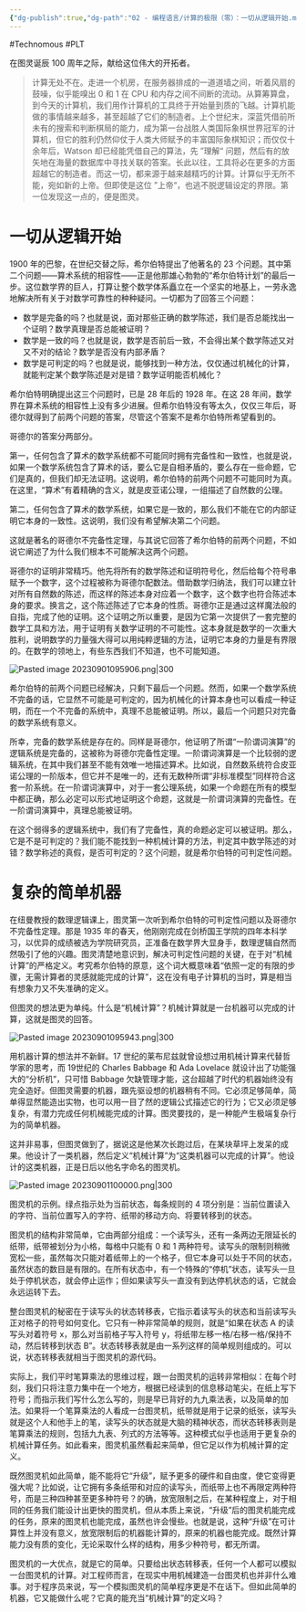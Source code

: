 ```yaml
---
{"dg-publish":true,"dg-path":"02 - 编程语言/计算的极限（零）：一切从逻辑开始.md","permalink":"/02 - 编程语言/计算的极限（零）：一切从逻辑开始/","created":"2023-10-09T15:01:17.000+08:00","updated":"2024-12-31T10:06:35.000+08:00"}
---
```


#Technomous #PLT

在图灵诞辰 100 周年之际，献给这位伟大的开拓者。

> 计算无处不在。走进一个机房，在服务器排成的一道道墙之间，听着风扇的鼓噪，似乎能嗅出 0 和 1 在 CPU 和内存之间不间断的流动。从算筹算盘，到今天的计算机，我们用作计算机的工具终于开始量到质的飞越。计算机能做的事情越来越多，甚至超越了它们的制造者。上个世纪末，深蓝凭借前所未有的搜索和判断棋局的能力，成为第一台战胜人类国际象棋世界冠军的计算机，但它的胜利仍然仰仗于人类大师赋予的丰富国际象棋知识；而仅仅十余年后，Watson 却已经能凭借自己的算法，先 ”理解“ 问题，然后有的放矢地在海量的数据库中寻找关联的答案。长此以往，工具将必在更多的方面超越它的制造者。而这一切，都来源于越来越精巧的计算。计算似乎无所不能，宛如新的上帝。但即使是这位 ”上帝“，也逃不脱逻辑设定的界限。第一位发现这一点的，便是图灵。

# 一切从逻辑开始

1900 年的巴黎，在世纪交替之际，希尔伯特提出了他著名的 23 个问题。其中第二个问题——算术系统的相容性——正是他那雄心勃勃的“希尔伯特计划”的最后一步。这位数学界的巨人，打算让整个数学体系矗立在一个坚实的地基上，一劳永逸地解决所有关于对数学可靠性的种种疑问。一切都为了回答三个问题：

- 数学是完备的吗？也就是说，面对那些正确的数学陈述，我们是否总能找出一个证明？数学真理是否总能被证明？
- 数学是一致的吗？也就是说，数学是否前后一致，不会得出某个数学陈述又对又不对的结论？数学是否没有内部矛盾？
- 数学是可判定的吗？也就是说，能够找到一种方法，仅仅通过机械化的计算，就能判定某个数学陈述是对是错？数学证明能否机械化？

希尔伯特明确提出这三个问题时，已是 28 年后的 1928 年。在这 28 年间，数学界在算术系统的相容性上没有多少进展。但希尔伯特没有等太久，仅仅三年后，哥德尔就得到了前两个问题的答案，尽管这个答案不是希尔伯特所希望看到的。

哥德尔的答案分两部分。

第一，任何包含了算术的数学系统都不可能同时拥有完备性和一致性，也就是说，如果一个数学系统包含了算术的话，要么它是自相矛盾的，要么存在一些命题，它们是真的，但我们却无法证明。这说明，希尔伯特的前两个问题不可能同时为真。在这里，“算术”有着精确的含义，就是皮亚诺公理，一组描述了自然数的公理。

第二，任何包含了算术的数学系统，如果它是一致的，那么我们不能在它的内部证明它本身的一致性。这说明，我们没有希望解决第二个问题。

这就是著名的哥德尔不完备性定理，与其说它回答了希尔伯特的前两个问题，不如说它阐述了为什么我们根本不可能解决这两个问题。

哥德尔的证明非常精巧。他先将所有的数学陈述和证明符号化，然后给每个符号串赋予一个数字，这个过程被称为哥德尔配数法。借助数学归纳法，我们可以建立针对所有自然数的陈述，而这样的陈述本身对应着一个数字，这个数字也符合陈述本身的要求。换言之，这个陈述陈述了它本身的性质。哥德尔正是通过这样魔法般的自指，完成了他的证明。这个证明之所以重要，是因为它第一次提供了一套完整的数学工具和方法，用于证明有关数学证明的不可能性。这本身就是数学的一次重大胜利，说明数学的力量强大得可以用纯粹逻辑的方法，证明它本身的力量是有界限的。在数学的领地上，有些东西我们不知道，也不可能知道。

![Pasted image 20230901095906.png|300](/img/user/0.Asset/resource/Pasted%20image%2020230901095906.png)

希尔伯特的前两个问题已经解决，只剩下最后一个问题。然而，如果一个数学系统不完备的话，它显然不可能是可判定的，因为机械化的计算本身也可以看成一种证明，而在一个不完备的系统中，真理不总能被证明。所以，最后一个问题只对完备的数学系统有意义。

所幸，完备的数学系统是存在的。同样是哥德尔，他证明了所谓“一阶谓词演算”的逻辑系统是完备的，这被称为哥德尔完备性定理。一阶谓词演算是一个比较弱的逻辑系统，在其中我们甚至不能有效唯一地描述算术。比如说，自然数系统符合皮亚诺公理的一阶版本，但它并不是唯一的，还有无数种所谓“非标准模型”同样符合这套一阶系统。在一阶谓词演算中，对于一套公理系统，如果一个命题在所有的模型中都正确，那么必定可以形式地证明这个命题，这就是一阶谓词演算的完备性。在一阶谓词演算中，真理总能被证明。

在这个弱得多的逻辑系统中，我们有了完备性，真的命题必定可以被证明。那么，它是不是可判定的？我们能不能找到一种机械计算的方法，判定其中数学陈述的对错？数学称述的真假，是否可判定的？这个问题，就是希尔伯特的可判定性问题。

# 复杂的简单机器

在纽曼教授的数理逻辑课上，图灵第一次听到希尔伯特的可判定性问题以及哥德尔不完备性定理。那是 1935 年的春天，他刚刚完成在剑桥国王学院的四年本科学习，以优异的成绩被选为学院研究员，正准备在数学界大显身手，数理逻辑自然而然吸引了他的兴趣。图灵清楚地意识到，解决可判定性问题的关键，在于对“机械计算”的严格定义。考究希尔伯特的原意，这个词大概意味着“依照一定的有限的步骤，无需计算者的灵感就能完成的计算”，这在没有电子计算机的当时，算是相当有想象力又不失准确的定义。

但图灵的想法更为单纯。什么是“机械计算”？机械计算就是一台机器可以完成的计算，这就是图灵的回答。

![Pasted image 20230901095943.png|300](/img/user/0.Asset/resource/Pasted%20image%2020230901095943.png)

用机器计算的想法并不新鲜。17 世纪的莱布尼兹就曾设想过用机械计算来代替哲学家的思考，而 19世纪的 Charles Babbage 和 Ada Lovelace 就设计出了功能强大的“分析机”，只可惜 Babbage 欠缺管理才能，这台超越了时代的机器始终没有完全造好。但图灵需要的机器，跟先驱设想的机器稍有不同。它必须足够简单，简单得显然能造出实物，也可以用一目了然的逻辑公式描述它的行为；它又必须足够复杂，有潜力完成任何机械能完成的计算。图灵要找的，是一种能产生极端复杂行为的简单机器。

这并非易事，但图灵做到了，据说这是他某次长跑过后，在某块草坪上发呆的成果。他设计了一类机器，然后定义“机械计算”为“这类机器可以完成的计算”。他设计的这类机器，正是日后以他名字命名的图灵机。

![Pasted image 20230901100000.png|300](/img/user/0.Asset/resource/Pasted%20image%2020230901100000.png)

图灵机的示例。绿点指示处为当前状态，每条规则的 4 项分别是：当前位置读入的字符、当前位置写入的字符、纸带的移动方向、将要转移到的状态。

图灵机的结构非常简单，它由两部分组成：一个读写头，还有一条两边无限延长的纸带，纸带被划分为小格，每格中只能有 0 和 1 两种符号。读写头的限制则稍微宽松一些，虽然每次只能对着纸带上的一个格子，但它本身可以处于不同的状态，虽然状态的数目是有限的。在所有状态中，有一个特殊的“停机”状态，读写头一旦处于停机状态，就会停止运作；但如果读写头一直没有到达停机状态的话，它就会永远运转下去。

整台图灵机的秘密在于读写头的状态转移表，它指示着读写头的状态和当前读写头正对格子的符号如何变化。它只有一种非常简单的规则，就是“如果在状态 A 的读写头对着符号 x，那么对当前格子写入符号 y，将纸带左移一格/右移一格/保持不动，然后转移到状态 B”。状态转移表就是由一系列这样的简单规则组成的。可以说，状态转移表就相当于图灵机的源代码。

实际上，我们平时笔算乘法的思维过程，跟一台图灵机的运转非常相似：在每个时刻，我们只将注意力集中在一个地方，根据已经读到的信息移动笔尖，在纸上写下符号；而指示我们写什么怎么写的，则是早已背好的九九乘法表，以及简单的加法。如果将一个笔算乘法的人看成一台图灵机，纸带就是用于记录的纸张，读写头就是这个人和他手上的笔，读写头的状态就是大脑的精神状态，而状态转移表则是笔算乘法的规则，包括九九表、列式的方法等等。这种模式似乎也适用于更复杂的机械计算任务。如此看来，图灵机虽然看起来简单，但它足以作为机械计算的定义。

既然图灵机如此简单，能不能将它“升级”，赋予更多的硬件和自由度，使它变得更强大呢？比如说，让它拥有多条纸带和对应的读写头，而纸带上也不再限定两种符号，而是三种四种甚至更多种符号？的确，放宽限制之后，在某种程度上，对于相同的任务我们能设计出更快的图灵机，但从本质上来说，“升级”后的图灵机能完成的任务，原来的图灵机也能完成，虽然也许会慢些。也就是说，这种“升级”在可计算性上并没有意义，放宽限制后的机器能计算的，原来的机器也能完成。既然计算能力没有质的变化，无论采取什么样的结构，用多少种符号，都无所谓。

图灵机的一大优点，就是它的简单。只要给出状态转移表，任何一个人都可以模拟一台图灵机的计算。对工程师而言，在现实中用机械建造一台图灵机也并非什么难事。对于程序员来说，写一个模拟图灵机的简单程序更是不在话下。但如此简单的机器，它又能做什么呢？它真的能充当“机械计算”的定义吗？